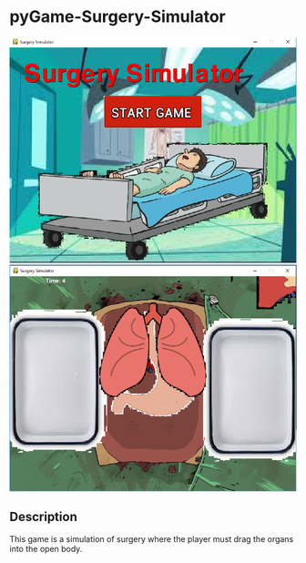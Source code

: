 # pyGame-Surgery-Simulator
<img Src="https://github.com/ahuang7101/pyGame-Surgery-Simulator/blob/master/title%20screen.PNG">
<img Src="https://github.com/ahuang7101/pyGame-Surgery-Simulator/blob/master/Capture2.PNG" =300x300>
<h2> Description </h2>
<p> This game is a simulation of surgery where the player must drag the organs into the open body. </p>
